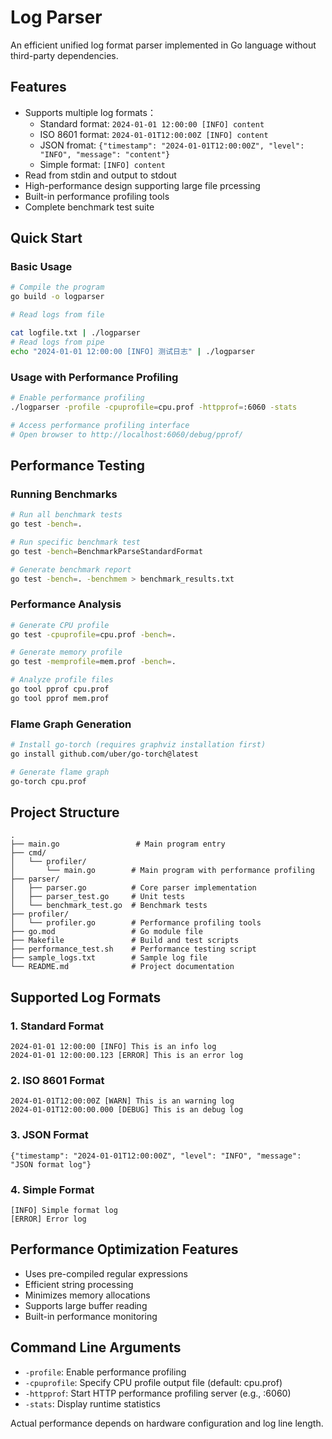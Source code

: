 # Log Parser

An efficient unified log format parser implemented in Go language without third-party dependencies.

## Features

- Supports multiple log formats：
  - Standard format: `2024-01-01 12:00:00 [INFO] content`
  - ISO 8601 format: `2024-01-01T12:00:00Z [INFO] content`
  - JSON fromat: `{"timestamp": "2024-01-01T12:00:00Z", "level": "INFO", "message": "content"}`
  - Simple format: `[INFO] content`
- Read from stdin and output to stdout
- High-performance design supporting large file prcessing
- Built-in performance profiling tools
- Complete benchmark test suite

## Quick Start

### Basic Usage

```bash
# Compile the program
go build -o logparser

# Read logs from file

cat logfile.txt | ./logparser
# Read logs from pipe
echo "2024-01-01 12:00:00 [INFO] 测试日志" | ./logparser
```

### Usage with Performance Profiling

```bash
# Enable performance profiling
./logparser -profile -cpuprofile=cpu.prof -httpprof=:6060 -stats

# Access performance profiling interface
# Open browser to http://localhost:6060/debug/pprof/
```

## Performance Testing

### Running Benchmarks

```bash
# Run all benchmark tests
go test -bench=.

# Run specific benchmark test
go test -bench=BenchmarkParseStandardFormat

# Generate benchmark report
go test -bench=. -benchmem > benchmark_results.txt
```

### Performance Analysis

```bash
# Generate CPU profile
go test -cpuprofile=cpu.prof -bench=.

# Generate memory profile
go test -memprofile=mem.prof -bench=.

# Analyze profile files
go tool pprof cpu.prof
go tool pprof mem.prof
```

### Flame Graph Generation

```bash
# Install go-torch (requires graphviz installation first)
go install github.com/uber/go-torch@latest

# Generate flame graph
go-torch cpu.prof
```

## Project Structure

```
.
├── main.go                 # Main program entry
├── cmd/
│   └── profiler/
│       └── main.go        # Main program with performance profiling
├── parser/
│   ├── parser.go          # Core parser implementation
│   ├── parser_test.go     # Unit tests
│   └── benchmark_test.go  # Benchmark tests
├── profiler/
│   └── profiler.go        # Performance profiling tools
├── go.mod                 # Go module file
├── Makefile               # Build and test scripts
├── performance_test.sh    # Performance testing script
├── sample_logs.txt        # Sample log file
└── README.md              # Project documentation
```

## Supported Log Formats

### 1. Standard Format

```
2024-01-01 12:00:00 [INFO] This is an info log
2024-01-01 12:00:00.123 [ERROR] This is an error log
```

### 2. ISO 8601 Format

```
2024-01-01T12:00:00Z [WARN] This is an warning log
2024-01-01T12:00:00.000 [DEBUG] This is an debug log
```

### 3. JSON Format

```
{"timestamp": "2024-01-01T12:00:00Z", "level": "INFO", "message": "JSON format log"}
```

### 4. Simple Format

```
[INFO] Simple format log
[ERROR] Error log
```

## Performance Optimization Features

- Uses pre-compiled regular expressions
- Efficient string processing
- Minimizes memory allocations
- Supports large buffer reading
- Built-in performance monitoring

## Command Line Arguments

- `-profile`: Enable performance profiling
- `-cpuprofile`: Specify CPU profile output file (default: cpu.prof)
- `-httpprof`: Start HTTP performance profiling server (e.g., :6060)
- `-stats`: Display runtime statistics


Actual performance depends on hardware configuration and log line length.
